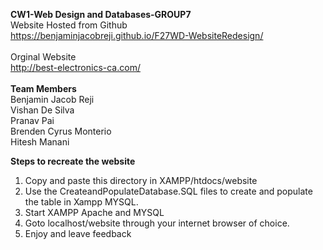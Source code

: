<b>CW1-Web Design and Databases-GROUP7</b><br>
Website Hosted from Github<br>
https://benjaminjacobreji.github.io/F27WD-WebsiteRedesign/<br>
<br>
Orginal Website<br>
http://best-electronics-ca.com/<br>
<br>
<b>Team Members</b><br>
Benjamin Jacob Reji<br>
Vishan De Silva<br>
Pranav Pai<br>
Brenden Cyrus Monterio<br>
Hitesh Manani<br>

<b>Steps to recreate the website</b><br>
1. Copy and paste this directory in XAMPP/htdocs/website<br>
2. Use the CreateandPopulateDatabase.SQL files to create and populate the table in Xampp MYSQL.<br>
3. Start XAMPP Apache and MYSQL<br>
4. Goto localhost/website through your internet browser of choice.<br>
5. Enjoy and leave feedback
